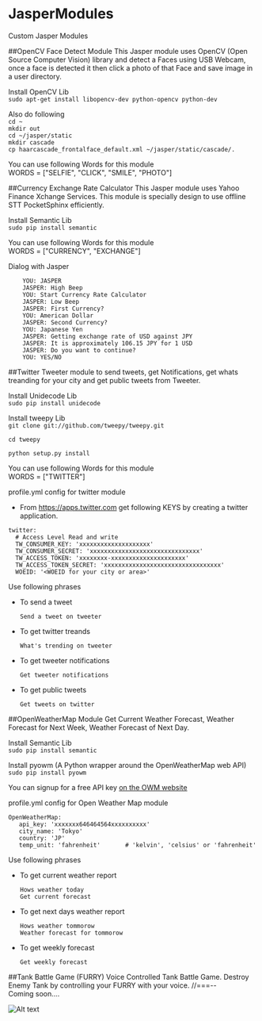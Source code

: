 # JasperModules
Custom Jasper Modules

##OpenCV Face Detect Module
This Jasper module uses OpenCV (Open Source Computer Vision) library and detect a Faces using USB Webcam, once a face is detected it then click a photo of that Face and save image in a user directory.<br />

Install OpenCV Lib<br />
```sudo apt-get install libopencv-dev python-opencv python-dev``` 

Also do following<br />
```cd ~```<br />
```mkdir out```<br />
```cd ~/jasper/static```<br />
```mkdir cascade```<br />
```cp haarcascade_frontalface_default.xml ~/jasper/static/cascade/.```<br />

You can use following Words for this module<br />
WORDS = ["SELFIE", "CLICK", "SMILE", "PHOTO"]
     
##Currency Exchange Rate Calculator
This Jasper module uses Yahoo Finance Xchange Services. This module is specially design to use offline STT PocketSphinx efficiently. <br />

Install Semantic Lib<br />
```sudo pip install semantic``` 

You can use following Words for this module<br />
WORDS = ["CURRENCY", "EXCHANGE"]

Dialog with Jasper<br />

        YOU: JASPER
        JASPER: High Beep
        YOU: Start Currency Rate Calculator
        JASPER: Low Beep
        JASPER: First Currency?
        YOU: American Dollar
        JASPER: Second Currency?
        YOU: Japanese Yen
        JASPER: Getting exchange rate of USD against JPY
        JASPER: It is approximately 106.15 JPY for 1 USD
        JASPER: Do you want to continue?
        YOU: YES/NO

##Twitter
Tweeter module to send tweets, get Notifications, get whats treanding for your city and get public tweets from Tweeter. <br />

Install Unidecode Lib<br />
```sudo pip install unidecode``` 

Install tweepy Lib<br />
```git clone git://github.com/tweepy/tweepy.git```

```cd tweepy```

```python setup.py install```

You can use following Words for this module<br />
WORDS = ["TWITTER"]

profile.yml config for twitter module<br />

* From https://apps.twitter.com get following KEYS by creating a twitter application.

```
twitter:
  # Access Level Read and write
  TW_CONSUMER_KEY: 'xxxxxxxxxxxxxxxxxxxx'
  TW_CONSUMER_SECRET: 'xxxxxxxxxxxxxxxxxxxxxxxxxxxxxxx'
  TW_ACCESS_TOKEN: 'xxxxxxxx-xxxxxxxxxxxxxxxxxxxxx'
  TW_ACCESS_TOKEN_SECRET: 'xxxxxxxxxxxxxxxxxxxxxxxxxxxxxxxxx'
  WOEID: '<WOEID for your city or area>' 
  ```

Use following phrases<br />

* To send a tweet

    ```Send a tweet on tweeter```<br />

* To get twitter treands

    ```What's trending on tweeter```<br />

* To get tweeter notifications

    ```Get tweeter notifications```<br />

* To get public tweets

    ```Get tweets on twitter```<br />


##OpenWeatherMap Module
Get Current Weather Forecast, Weather Forecast for Next Week, Weather Forecast of Next Day. <br />

Install Semantic Lib<br />
```sudo pip install semantic``` 

Install pyowm (A Python wrapper around the OpenWeatherMap web API) <br />
```sudo pip install pyowm``` 

You can signup for a free API key [on the OWM website](https://home.openweathermap.org/users/sign_up)

profile.yml config for Open Weather Map module<br />

```
OpenWeatherMap:
   api_key: 'xxxxxxx646464564xxxxxxxxxx'
   city_name: 'Tokyo'
   country: 'JP'
   temp_unit: 'fahrenheit'       # 'kelvin', 'celsius' or 'fahrenheit' 
  ```

Use following phrases<br />

* To get current weather report

    ```Hows weather today```<br />
    ```Get current forecast```<br />

* To get next days weather report

    ```Hows weather tommorow```<br />
    ```Weather forecast for tommorow```<br />

* To get weekly forecast

    ```Get weekly forecast```<br />

  
##Tank Battle Game (FURRY)
Voice Controlled Tank Battle Game. Destroy Enemy Tank by controlling your FURRY with your voice. //===-- <br />
Coming soon.... <br />

![Alt text](https://github.com/G10DRAS/JasperModules/blob/master/TankGame.jpg "Tank Game")
